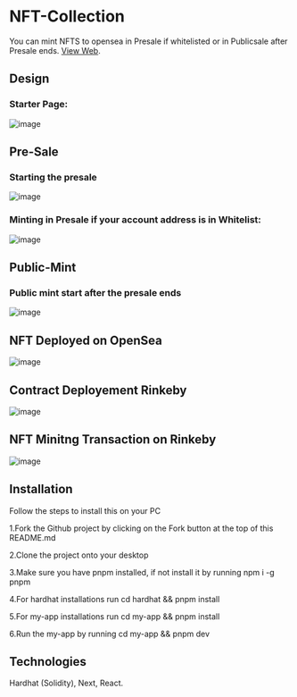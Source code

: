 # NFT-Collection
You can mint NFTS to opensea in Presale if whitelisted or in Publicsale after Presale ends.
[View Web](https://nft-collection-fawn.vercel.app/).

## Design

### Starter Page:

![image](https://user-images.githubusercontent.com/102557215/184026262-e4a4921c-2390-4965-91f4-07953c9fe27c.png)


## Pre-Sale

### Starting the presale

![image](https://user-images.githubusercontent.com/102557215/184027200-5f22994d-57cc-4e1e-baff-b89948c1c4f7.png)


### Minting in Presale if your account address is in Whitelist:

![image](https://user-images.githubusercontent.com/102557215/184027295-21cb5b7c-9b06-4e8b-b9c8-3fea6977cd87.png)


## Public-Mint

### Public mint start after the presale ends

![image](https://user-images.githubusercontent.com/102557215/184027800-c872acc2-6c7e-465e-bf6c-98d0943be419.png)

## NFT Deployed on OpenSea

![image](https://user-images.githubusercontent.com/102557215/184027942-3fc6a23d-32b3-4997-9534-10c789d7ea41.png)


## Contract Deployement Rinkeby

![image](https://user-images.githubusercontent.com/102557215/184028088-128d6de0-de0d-464e-9c81-cd72b86696f1.png)


## NFT Minitng Transaction on Rinkeby

![image](https://user-images.githubusercontent.com/102557215/184028158-c5b28ce7-d3fb-43ef-8429-707eb771599a.png)


## Installation

Follow the steps to install this on your PC

1.Fork the Github project by clicking on the Fork button at the top of this README.md

2.Clone the project onto your desktop

3.Make sure you have pnpm installed, if not install it by running npm i -g pnpm

4.For hardhat installations run cd hardhat && pnpm install

5.For my-app installations run cd my-app && pnpm install

6.Run the my-app by running cd my-app && pnpm dev


## Technologies

Hardhat (Solidity), Next, React.








